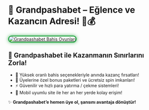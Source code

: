 <h1>🏅 Grandpashabet – Eğlence ve Kazancın Adresi! 🎲💰</h1>

<a href="https://cutt.ly/GrandSosyal" title="Grandpashabet Bahis ve Slot Keyfi">
  <img src="https://i.ibb.co/BtMhhf6/g-venligiris.jpg" alt="Grandpashabet Bahis Oyunları" style="max-width: 100%; border: 3px solid #28a745; border-radius: 15px; box-shadow: 0px 0px 12px rgba(40, 167, 69, 0.8);">
</a>

<h2>🚀 Grandpashabet ile Kazanmanın Sınırlarını Zorla!</h2>
<ul>
  <li>🎯 Yüksek oranlı bahis seçenekleriyle anında kazanç fırsatları!</li>
  <li>🎁 Üyelerine özel bonus paketleri ve ücretsiz spin imkanları!</li>
  <li>⚡ Güvenilir ve hızlı para yatırma / çekme sistemleri!</li>
  <li>📱 Mobil uyumlu site ile her an her yerde kolay erişim!</li>
</ul>

<p>✨ <strong>Grandpashabet’e hemen üye ol, şansını avantaja dönüştür!</strong></p>

<meta name="description" content="Grandpashabet ile güvenilir bahis deneyimi! Yüksek oranlar, bonuslar ve anlık ödeme çözümleri seni bekliyor. Şimdi kayıt ol, kazanmayı başla!">
